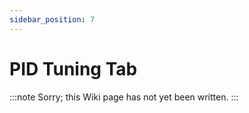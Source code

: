 ```yaml
---
sidebar_position: 7
---
```


# PID Tuning Tab

:::note
Sorry; this Wiki page has not yet been written.
:::
